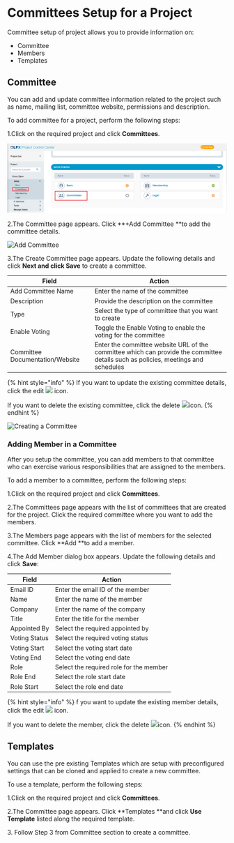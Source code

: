 # Committees Setup for a Project

Committee setup of project allows you to provide information on:

* Committee
* Members
* Templates

## Committee <a href="billing-information" id="billing-information"></a>

You can add and update committee information related to the project such as name, mailing list, committee website, permissions and description.

To add committee for a project, perform the following steps:

1.Click on the required project and click **Committees**.

![Committee ](../../.gitbook/assets/Committees.png)

2.The Committee page appears. Click **+Add Committee **to add the committee details.

&#x20;

![Add Committee](../../.gitbook/assets/Add\_Committee.png)

3.The Create Committee page appears. Update the following details and click **Next **and click** Save** to create a committee.&#x20;

| **Field**                       | **Action**                                                                                                                         |
| ------------------------------- | ---------------------------------------------------------------------------------------------------------------------------------- |
| Add Committee Name              | Enter the name of the committee                                                                                                    |
| Description                     |  Provide the description on the committee                                                                                          |
| Type                            | Select the type of committee that you want to create                                                                               |
| Enable Voting                   | Toggle the Enable Voting to enable the voting for the committee                                                                    |
| Committee Documentation/Website | Enter the committee website URL of the committee which can provide the committee details such as  policies, meetings and schedules |

{% hint style="info" %}
If you want to update the existing committee details, click the  edit ![](broken-reference) icon. &#x20;

If you want to delete the existing committee, click the delete ![](broken-reference)icon. &#x20;
{% endhint %}

![Creating a Committee](../../.gitbook/assets/Add\_Com.gif)

### Adding Member in a Committee

After you setup the committee, you can add members to that committee who can exercise various responsibilities that are assigned to the members.

To add  a member to a committee, perform the following steps:

1.Click on the required project and click **Committees**.

2.The Committees page appears with the list of committees that are created for the project. Click the required committee where you want to add the members.&#x20;

3.The Members page appears with the list of members for the selected committee. Click **Add **to add a member.

4.The Add Member dialog box appears. Update the following details and click **Save**:

| **Field**     | **Action**                              |
| ------------- | --------------------------------------- |
| Email  ID     | Enter the email ID of the member        |
| Name          | Enter the name of the member            |
| Company       | Enter the name of the company           |
| Title         | Enter the title for the member          |
| Appointed By  | Select the required appointed by        |
| Voting Status | Select the required voting status       |
| Voting Start  | Select the voting start date            |
| Voting End    | Select the voting end date              |
| Role          | Select the required role for the member |
| Role End      | Select the role start date              |
| Role Start    | Select the role end date                |

{% hint style="info" %}
f you want to update the existing member details, click the  edit ![](broken-reference) icon. &#x20;

If you want to delete the member, click the delete ![](broken-reference)icon. &#x20;
{% endhint %}

## Templates

You can use the pre existing Templates which are setup with preconfigured settings that can be cloned and applied to create a new committee.

To use a template, perform the following steps:

1.Click on the required project and click **Committees**.

2.The Committee page appears. Click **Templates **and click **Use Template** listed along the required template.&#x20;

3\. Follow Step 3 from Committee section to create a committee.&#x20;





